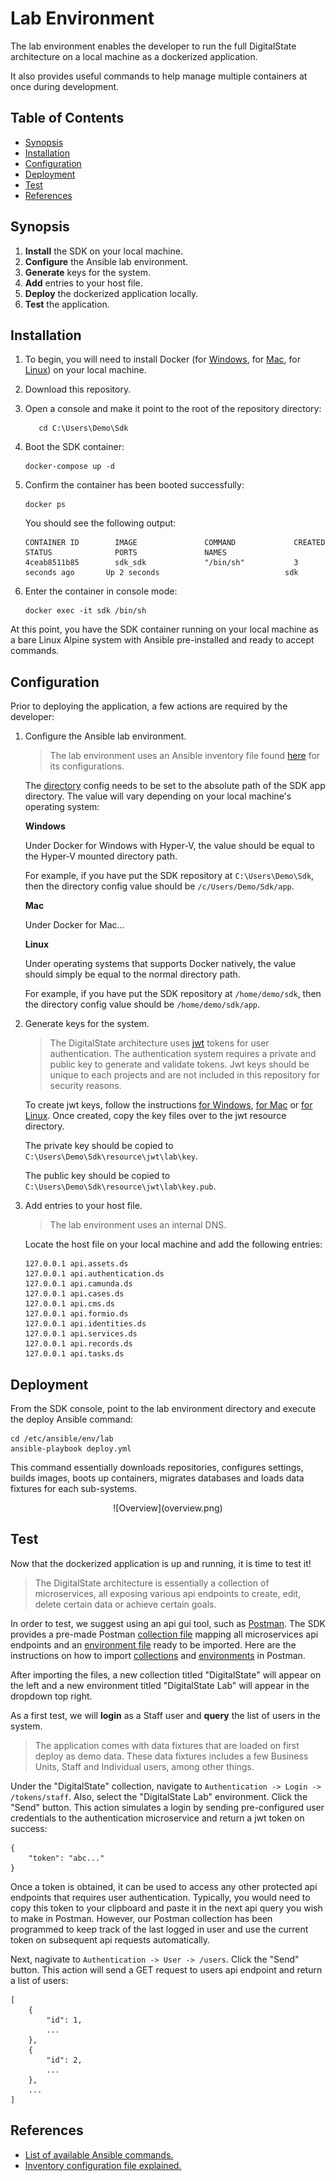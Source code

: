 # Lab Environment

The lab environment enables the developer to run the full DigitalState architecture on a local machine as a dockerized application.

It also provides useful commands to help manage multiple containers at once during development.

## Table of Contents

- [Synopsis](#synopsis)
- [Installation](#installation)
- [Configuration](#configuration)
- [Deployment](#deployment)
- [Test](#test)
- [References](#references)

## Synopsis

1. **Install** the SDK on your local machine.
2. **Configure** the Ansible lab environment.
3. **Generate** keys for the system.
4. **Add** entries to your host file.
5. **Deploy** the dockerized application locally.
6. **Test** the application.

## Installation

1. To begin, you will need to install Docker (for [Windows](https://www.docker.com/docker-windows), for [Mac](https://docs.docker.com/docker-for-mac), for [Linux](https://docs.docker.com/engine/installation/#server)) on your local machine.

2. Download this repository.

3. Open a console and make it point to the root of the repository directory:

   ```
      cd C:\Users\Demo\Sdk
   ```

4. Boot the SDK container:

   ```
   docker-compose up -d
   ```

5. Confirm the container has been booted successfully:

   ```
   docker ps
   ```
   
   You should see the following output:
   
   ```
   CONTAINER ID        IMAGE               COMMAND             CREATED             STATUS              PORTS               NAMES
   4ceab8511b85        sdk_sdk             "/bin/sh"           3 seconds ago       Up 2 seconds                            sdk
   ```

6. Enter the container in console mode:

   ```
   docker exec -it sdk /bin/sh
   ```

At this point, you have the SDK container running on your local machine as a bare Linux Alpine system with Ansible pre-installed and ready to accept commands. 

## Configuration

Prior to deploying the application, a few actions are required by the developer:

1. Configure the Ansible lab environment.

    > The lab environment uses an Ansible inventory file found [here](/sdk/ansible/env/lab/inventory.yml) for its configurations.

    The [directory](https://github.com/DigitalState/Sdk/blob/master/sdk/ansible/env/lab/inventory.yml#L11) config needs to be set to the absolute path of the SDK app directory. The value will vary depending on your local machine's operating system:

    **Windows**

    Under Docker for Windows with Hyper-V, the value should be equal to the Hyper-V mounted directory path.

    For example, if you have put the SDK repository at `C:\Users\Demo\Sdk`, then the directory config value should be `/c/Users/Demo/Sdk/app`.

    **Mac**

    Under Docker for Mac...

    **Linux**

    Under operating systems that supports Docker natively, the value should simply be equal to the normal directory path.

    For example, if you have put the SDK repository at `/home/demo/sdk`, then the directory config value should be `/home/demo/sdk/app`.

2. Generate keys for the system.

    > The DigitalState architecture uses [jwt](https://jwt.io/introduction/) tokens for user authentication. 
    > The authentication system requires a private and public key to generate and validate tokens. 
    > Jwt keys should be unique to each projects and are not included in this repository for security reasons. 

    To create jwt keys, follow the instructions [for Windows](https://www.ssh.com/ssh/putty/windows/puttygen), [for Mac](#) or [for Linux](https://www.ssh.com/ssh/putty/linux/puttygen). Once created, copy the key files over to the jwt resource directory.
 
    The private key should be copied to `C:\Users\Demo\Sdk\resource\jwt\lab\key`.

    The public key should be copied to `C:\Users\Demo\Sdk\resource\jwt\lab\key.pub`. 

3. Add entries to your host file.

    > The lab environment uses an internal DNS.
    
    Locate the host file on your local machine and add the following entries:
    
    ```
    127.0.0.1 api.assets.ds
    127.0.0.1 api.authentication.ds
    127.0.0.1 api.camunda.ds
    127.0.0.1 api.cases.ds
    127.0.0.1 api.cms.ds
    127.0.0.1 api.formio.ds
    127.0.0.1 api.identities.ds
    127.0.0.1 api.services.ds
    127.0.0.1 api.records.ds
    127.0.0.1 api.tasks.ds
    ```

## Deployment

From the SDK console, point to the lab environment directory and execute the deploy Ansible command:

```
cd /etc/ansible/env/lab
ansible-playbook deploy.yml
```

This command essentially downloads repositories, configures settings, builds images, boots up containers, migrates databases and loads data fixtures for each sub-systems.

<p align="center">
    ![Overview](overview.png)
</p>

## Test

Now that the dockerized application is up and running, it is time to test it!

> The DigitalState architecture is essentially a collection of microservices, all exposing various api endpoints to create, edit, delete certain data or achieve certain goals. 

In order to test, we suggest using an api gui tool, such as [Postman](https://www.getpostman.com/). The SDK provides a pre-made Postman [collection file](../../../resource/postman/collection.json) mapping all microservices api endpoints and an [environment file](../../../resource/postman/env/lab.json) ready to be imported. Here are the instructions on how to import [collections](https://www.getpostman.com/docs/postman/collections/creating_collections) and [environments](https://www.getpostman.com/docs/postman/environments_and_globals/manage_environments) in Postman.

After importing the files, a new collection titled "DigitalState" will appear on the left and a new environment titled "DigitalState Lab" will appear in the dropdown top right.

As a first test, we will **login** as a Staff user and **query** the list of users in the system.

> The application comes with data fixtures that are loaded on first deploy as demo data. These data fixtures includes a few Business Units, Staff and Individual users, among other things.

Under the "DigitalState" collection, navigate to `Authentication -> Login -> /tokens/staff`. Also, select the "DigitalState Lab" environment. Click the "Send" button. This action simulates a login by sending pre-configured user credentials to the authentication microservice and return a jwt token on success:

```
{
    "token": "abc..."
}
```

Once a token is obtained, it can be used to access any other protected api endpoints that requires user authentication. Typically, you would need to copy this token to your clipboard and paste it in the next api query you wish to make in Postman. However, our Postman collection has been programmed to keep track of the last logged in user and use the current token on subsequent api requests automatically.

Next, nagivate to `Authentication -> User -> /users`. Click the "Send" button. This action will send a GET request to users api endpoint and return a list of users:

```
[
    {
        "id": 1,
        ...
    },
    {
        "id": 2,
        ...
    },
    ...
]
```

## References

- [List of available Ansible commands.](commands.md)
- [Inventory configuration file explained.](configurations.md)
